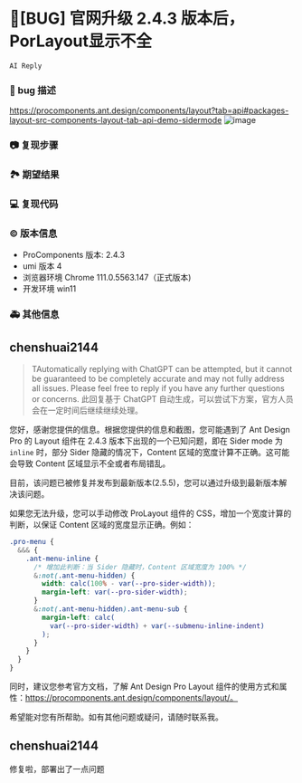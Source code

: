 # 🐛[BUG] 官网升级 2.4.3 版本后， PorLayout显示不全

`AI Reply`

### 🐛 bug 描述

https://procomponents.ant.design/components/layout?tab=api#packages-layout-src-components-layout-tab-api-demo-sidermode
![image](https://user-images.githubusercontent.com/29336835/229441527-652c71a1-8e98-436f-87b7-07d3b5659a77.png)

### 📷 复现步骤

### 🏞 期望结果

### 💻 复现代码

### © 版本信息

- ProComponents 版本: 2.4.3
- umi 版本 4
- 浏览器环境 Chrome 111.0.5563.147（正式版本)
- 开发环境 win11

### 🚑 其他信息

<!--
如截图等其他信息可以贴在这里
-->

## chenshuai2144

> TAutomatically replying with ChatGPT can be attempted, but it cannot be guaranteed to be completely accurate and may not fully address all issues. Please feel free to reply if you have any further questions or concerns.
> 此回复基于 ChatGPT 自动生成，可以尝试下方案，官方人员会在一定时间后继续继续处理。

您好，感谢您提供的信息。根据您提供的信息和截图，您可能遇到了 Ant Design Pro 的 Layout 组件在 2.4.3 版本下出现的一个已知问题，即在 Sider mode 为 `inline` 时，部分 Sider 隐藏的情况下，Content 区域的宽度计算不正确。这可能会导致 Content 区域显示不全或者布局错乱。

目前，该问题已被修复并发布到最新版本(2.5.5)，您可以通过升级到最新版本解决该问题。

如果您无法升级，您可以手动修改 ProLayout 组件的 CSS，增加一个宽度计算的判断，以保证 Content 区域的宽度显示正确。例如：

```css
.pro-menu {
  &&& {
    .ant-menu-inline {
      /* 增加此判断：当 Sider 隐藏时，Content 区域宽度为 100% */
      &:not(.ant-menu-hidden) {
        width: calc(100% - var(--pro-sider-width));
        margin-left: var(--pro-sider-width);
      }
      &:not(.ant-menu-hidden).ant-menu-sub {
        margin-left: calc(
          var(--pro-sider-width) + var(--submenu-inline-indent)
        );
      }
    }
  }
}
```

同时，建议您参考官方文档，了解 Ant Design Pro Layout 组件的使用方式和属性：https://procomponents.ant.design/components/layout/。

希望能对您有所帮助。如有其他问题或疑问，请随时联系我。

## chenshuai2144

修复啦，部署出了一点问题
